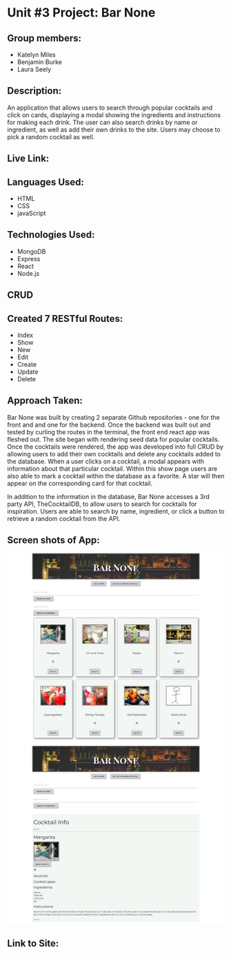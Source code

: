 # Unit #3 Project: Bar None

## Group members:
* Katelyn Miles
* Benjamin Burke
* Laura Seely

## Description:
An application that allows users to search through popular cocktails and click on cards, displaying a modal showing the ingredients and instructions for making each drink.  The user can also search drinks by name or ingredient, as well as add their own drinks to the site. Users may choose to pick a random cocktail as well.

## Live Link: 

## Languages Used:
* HTML
* CSS
* javaScript

## Technologies Used:
* MongoDB
* Express
* React
* Node.js

## CRUD

## Created 7 RESTful Routes:
* Index
* Show
* New
* Edit
* Create
* Update
* Delete

## Approach Taken:

Bar None was built by creating 2 separate Github repositories - one for the front and and one for the backend. Once the backend was built out and tested by curling the routes in the terminal, the front end react app was fleshed out. The site began with rendering seed data for popular cocktails. Once the cocktails were rendered, the app was developed into full CRUD by allowing users to add their own cocktails and delete any cocktails added to the database. When a user clicks on a cocktail, a modal appears with information about that particular cocktail. Within this show page users are also able to mark a cocktail within the database as a favorite. A star will then appear on the corresponding card for that cocktail. 

In addition to the information in the database, Bar None accesses a 3rd party API, TheCocktailDB, to allow users to search for cocktails for inspiration. Users are able to search by name, ingredient, or click a button to retrieve a random cocktail from the API.

## Screen shots of App:
![Site Screenshot 1](https://github.com/mileskc/cocktails-front-end/blob/master/images/Bar%20None%20Screenshot.png)
![Site Screenshot 2](https://github.com/mileskc/cocktails-front-end/blob/master/images/Bar%20None%20Screenshot%202.png)

## Link to Site:

